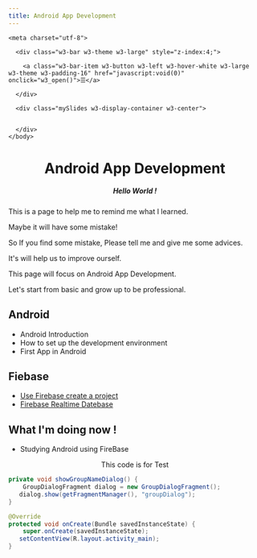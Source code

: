 ```yaml
---
title: Android App Development
---
```


<html>
  <head>
  <!-- Favicon and touch icons -->
<link type="image/x-icon" href="/img/favicon.ico" rel="icon" />
<link type="image/x-icon" href="/img/favicon.ico" rel="shortcut icon" />
<link type="image/x-icon" href="/img/favicon.ico" rel="bookmark" />

<!-- Favicon for Chrome -->
<link rel="icon" type="image/png" href="/img/bookicon.png" />

<!-- Favicon for Safari Web Clips-->
<link rel="apple-touch-icon-precomposed" href="/img/bookicon.png" />
<link rel='apple-touch-icon-precomposed' sizes="76x76" href="/img/bookicon.png" />
<link rel='apple-touch-icon-precomposed' sizes="114x114" href="/img/bookicon.png" />
<link rel='apple-touch-icon-precomposed' sizes="120x120" href="/img/bookicon.png" />
<link rel='apple-touch-icon-precomposed' sizes="144x144" href="/img/bookicon.png" />
<link rel='apple-touch-icon-precomposed' sizes="152x152" href="/img/bookicon.png" />

<!-- Favicon for Win10 Edge -->
<meta name="msapplication-TileImage" content="/img/bookicon.png">
<meta name="msapplication-TileColor" content="#226533">

    <meta charset="utf-8">

  </head>
  <meta name="viewport" content="width=device-width, initial-scale=1">
  <link rel="stylesheet" href="https://www.w3schools.com/w3css/4/w3.css">
  <style>
      .w3-theme {color:#fff !important;background-color:rgb(90, 180, 207) !important}
      .w3-btn {background-color:rgb(90, 180, 207);margin-bottom:4px}
      .w3-code{border-left:4px solid rgb(90, 180, 207)}
      .myMenu {margin-bottom:150px}
      </style>
  <link rel="stylesheet" href="https://cdnjs.cloudflare.com/ajax/libs/font-awesome/4.7.0/css/font-awesome.min.css">
  <body>


      <div class="w3-bar w3-theme w3-large" style="z-index:4;">

        <a class="w3-bar-item w3-button w3-left w3-hover-white w3-large w3-theme w3-padding-16" href="javascript:void(0)" onclick="w3_open()">☰</a>

      </div>

      <div class="mySlides w3-display-container w3-center">


      </div>
    </body>

</html>

# <center>Android App Development</center>
##### <center>Hello World !</center>    




This is a page to help me to remind me what I learned.   

Maybe it will have some mistake!    

So If you find some mistake, Please tell me and give me some advices.

It's will help us to improve ourself.   

This page will focus on Android App Development.    

Let's start from basic and grow up to be professional.   



## Android

  * Android Introduction
  * How to set up the development environment
  * First App in Android

## Fiebase
  * [Use Firebase create a project](/Fieebase.md)
  * [Firebase Realtime Datebase](/androidimportfirebase.md)

## What I'm doing now !
  * Studying Android using FireBase  



<center>This code is for Test</center>

``` java
private void showGroupNameDialog() {  
    GroupDialogFragment dialog = new GroupDialogFragment();  
   dialog.show(getFragmentManager(), "groupDialog");  
}
```

``` java
@Override  
protected void onCreate(Bundle savedInstanceState) {  
    super.onCreate(savedInstanceState);  
   setContentView(R.layout.activity_main);
}
```
